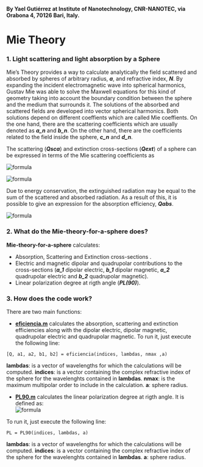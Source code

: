 **By Yael Gutiérrez at Institute of Nanotechnology, CNR-NANOTEC, via Orabona 4, 70126 Bari, Italy.**

# Mie Theory 

### 1. Light scattering and light absorption by a Sphere
Mie’s Theory provides a way to calculate analytically the field scattered and absorbed by spheres of arbitrary radius, _**a**_, and refractive index, _**N**_. By expanding the incident electromagnetic wave into spherical harmonics, Gustav Mie was able to solve the Maxwell equations for this kind of geometry taking into account the boundary condition between the sphere and the medium that surrounds it.
The solutions of the absorbed and scattered fields are developed into vector spherical harmonics. Both solutions depend on different coeffients which are called Mie coeffients. On the one hand, there are the scattering coefficients which are usually denoted as _**a_n**_ and _**b_n**_. On the other hand, there are the coefficients related to the  field inside the sphere, _**c_n**_ and _**d_n**_. 
 
The scattering (_**Qsca**_) and extinction cross-sections (_**Qext**_) of a sphere can be expressed in terms of the Mie scattering coefficients as

![formula](https://render.githubusercontent.com/render/math?math=Q_{ext}=\frac{2}{x^2}\sum_{n=1}^{\infty}(2n%2B1)Re(a_n%2Bb_n))

![formula](https://render.githubusercontent.com/render/math?math=Q_{sca}=\frac{2}{x^2}\sum_{n=1}^{\infty}(2n%2B1)(\mid\a_n\mid^2%2B\mid\b_n\mid^2))

Due to energy conservation, the extinguished radiation may be equal to the sum of the scattered and absorbed radiation. As a result of this, it is possible to give an expression for the absorption efficiency, _**Qabs**_.

![formula](https://render.githubusercontent.com/render/math?math=Q_{abs}=Q_{ext}-Q_{sca})
 
### 2. What do the **Mie-theory-for-a-sphere** does?
 
**Mie-theory-for-a-sphere** calculates:
- Absorption, Scattering and Extinction cross-sections .
- Electric and magnetic dipolar and quadrupolar contributions to the cross-sections (_**a_1**_ dipolar electric, _**b_1**_ dipolar magnetic, _**a_2**_ quadrupolar electric and _**b_2**_ quadrupolar magnetic).
- Linear polarization degree at rigth angle (_**PL(90)**_).

### 3. How does the code work?
There are two main functions:
- [**eficiencia.m**](https://github.com/yael1991/Mie-theory-for-a-sphere/blob/master/eficiencia.m) calculates the absorption, scattering and extinction efficiencies along with the 
dipolar electric, dipolar magnetic, quadrupolar electric and quadrupolar magnetic.
To run it, just execute the following line:
```
[Q, a1, a2, b1, b2] = eficiencia(indices, lambdas, nmax ,a)
```
  **lambdas**: is a vector of wavelengths for which the calculations will be computed.
  **indices**: is a vector containing the complex refractive index of the sphere for the wavelenghts contained in **lambdas**.
  **nmax**: is the maximum multipolar order to include in the calculation.
  **a**: sphere radius.
 
- [**PL90.m**](https://github.com/yael1991/Mie-theory-for-a-sphere/blob/master/PL90.m) calculates the linear polarization degree at rigth angle. It is defined as:     
![formula](https://render.githubusercontent.com/render/math?math=PL(90^{o})=\frac{I_s(90^{o})-Ip(90^{o})}{I_s(90^{o})+Ip(90^{o})})

To run it, just execute the following line:
```
PL = PL90(indices, lambdas, a)
```

  **lambdas**: is a vector of wavelengths for which the calculations will be computed.
  **indices**: is a vector containing the complex refractive index of the sphere for the wavelenghts contained in **lambdas**.
  **a**: sphere radius.
  

 

